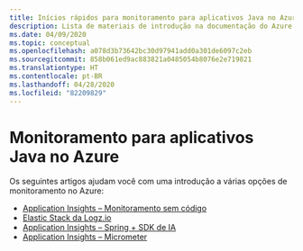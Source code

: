 ```yaml
---
title: Inícios rápidos para monitoramento para aplicativos Java no Azure
description: Lista de materiais de introdução na documentação do Azure para monitoramento para aplicativos Java.
ms.date: 04/09/2020
ms.topic: conceptual
ms.openlocfilehash: a078d3b73642bc30d97941add0a301de6097c2eb
ms.sourcegitcommit: 858b061ed9ac883821a0485054b8076e2e719821
ms.translationtype: HT
ms.contentlocale: pt-BR
ms.lasthandoff: 04/28/2020
ms.locfileid: "82209829"
---
```

# <a name="monitoring-for-java-apps-on-azure"></a>Monitoramento para aplicativos Java no Azure

Os seguintes artigos ajudam você com uma introdução a várias opções de monitoramento no Azure:

- [Application Insights – Monitoramento sem código](/azure/azure-monitor/app/java-in-process-agent)
- [Elastic Stack da Logz.io](/azure/developer/java/fundamentals/java-get-started-with-logzio)
- [Application Insights – Spring + SDK de IA](/azure/developer/java/spring-framework/configure-spring-boot-java-applicationinsights)
- [Application Insights – Micrometer](/azure/azure-monitor/app/micrometer-java)
